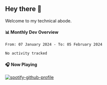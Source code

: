 ## Hey there 👋

Welcome to my technical abode.

#### 📊 Monthly Dev Overview
<!--START_SECTION:waka-->

```txt
From: 07 January 2024 - To: 05 February 2024

No activity tracked
```

<!--END_SECTION:waka-->

#### 🎧 Now Playing

[![spotify-github-profile](https://spotify-github-profile.vercel.app/api/view?uid=james2mid&cover_image=true&theme=natemoo-re)](https://open.spotify.com/user/james2mid?si=2b3baf2b09cb499e)
